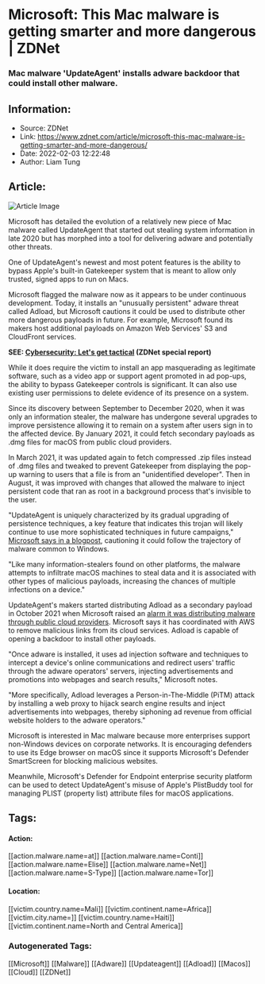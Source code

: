# Microsoft: This Mac malware is getting smarter and more dangerous | ZDNet
### Mac malware 'UpdateAgent' installs adware backdoor that could install other malware.

## Information:
+ Source: ZDNet
+ Link: https://www.zdnet.com/article/microsoft-this-mac-malware-is-getting-smarter-and-more-dangerous/
+ Date: 2022-02-03 12:22:48
+ Author: Liam Tung


## Article:
![Article Image](https://www.zdnet.com/a/img/resize/ece7b7b7f421faeed6e68810128783b262fc1a7c/2021/08/12/ad9b1957-6f9b-42ee-9a6f-32b70f3481c1/shutterstock-1714665730.jpg?width=770&height=578&fit=crop&auto=webp)

Microsoft has detailed the evolution of a relatively new piece of Mac malware called UpdateAgent that started out stealing system information in late 2020 but has morphed into a tool for delivering adware and potentially other threats. 

One of UpdateAgent's newest and most potent features is the ability to bypass Apple's built-in Gatekeeper system that is meant to allow only trusted, signed apps to run on Macs. 


Microsoft flagged the malware now as it appears to be under continuous development. Today, it installs an "unusually persistent" adware threat called Adload, but Microsoft cautions it could be used to distribute other more dangerous payloads in future. For example, Microsoft found its makers host additional payloads on Amazon Web Services' S3 and CloudFront services.  

**SEE: [Cybersecurity: Let's get tactical](https://www.zdnet.com/topic/cybersecurity-lets-get-tactical/#link=%7B%22linkText%22:%22Cybersecurity:%20Let's%20get%20tactical%20(ZDNet%20special%20report)%22,%22target%22:%22_blank%22,%22href%22:%22https://www.zdnet.com/topic/cybersecurity-lets-get-tactical/%22,%22role%22:%22standard%22,%22absolute%22:%22%22%7D) (ZDNet special report)**

While it does require the victim to install an app masquerading as legitimate software, such as a video app or support agent promoted in ad pop-ups, the ability to bypass Gatekeeper controls is significant. It can also use existing user permissions to delete evidence of its presence on a system. 

Since its discovery between September to December 2020, when it was only an information stealer, the malware has undergone several upgrades to improve persistence allowing it to remain on a system after users sign in to the affected device. By January 2021, it could fetch secondary payloads as .dmg files for macOS from public cloud providers. 

In March 2021, it was updated again to fetch compressed .zip files instead of .dmg files and tweaked to prevent Gatekeeper from displaying the pop-up warning to users that a file is from an "unidentified developer". Then in August, it was improved with changes that allowed the malware to inject persistent code that ran as root in a background process that's invisible to the user. 






"UpdateAgent is uniquely characterized by its gradual upgrading of persistence techniques, a key feature that indicates this trojan will likely continue to use more sophisticated techniques in future campaigns," [Microsoft says in a blogpost](https://www.microsoft.com/security/blog/2022/02/02/the-evolution-of-a-mac-trojan-updateagents-progression/), cautioning it could follow the trajectory of malware common to Windows. 

"Like many information-stealers found on other platforms, the malware attempts to infiltrate macOS machines to steal data and it is associated with other types of malicious payloads, increasing the chances of multiple infections on a device."

UpdateAgent's makers started distributing Adload as a secondary payload in October 2021 when Microsoft raised an [alarm it was distributing malware through public cloud providers](https://twitter.com/MsftSecIntel/status/1451279687418667008?s=20). Microsoft says it has coordinated with AWS to remove malicious links from its cloud services. Adload is capable of opening a backdoor to install other payloads.  

"Once adware is installed, it uses ad injection software and techniques to intercept a device's online communications and redirect users' traffic through the adware operators' servers, injecting advertisements and promotions into webpages and search results," Microsoft notes. 

"More specifically, Adload leverages a Person-in-The-Middle (PiTM) attack by installing a web proxy to hijack search engine results and inject advertisements into webpages, thereby siphoning ad revenue from official website holders to the adware operators."

Microsoft is interested in Mac malware because more enterprises support non-Windows devices on corporate networks. It is encouraging defenders to use its Edge browser on macOS since it supports Microsoft's Defender SmartScreen for blocking malicious websites. 

Meanwhile, Microsoft's Defender for Endpoint enterprise security platform can be used to detect UpdateAgent's misuse of Apple's PlistBuddy tool for managing PLIST (property list) attribute files for macOS applications.   





## Tags:

#### Action:
[[action.malware.name=at]] [[action.malware.name=Conti]] [[action.malware.name=Elise]] [[action.malware.name=Net]] [[action.malware.name=S-Type]] [[action.malware.name=Tor]]

#### Location:
[[victim.country.name=Mali]] [[victim.continent.name=Africa]] [[victim.city.name=]] [[victim.country.name=Haiti]] [[victim.continent.name=North and Central America]]

### Autogenerated Tags:
[[Microsoft]] [[Malware]] [[Adware]] [[Updateagent]] [[Adload]] [[Macos]] [[Cloud]] [[ZDNet]]

